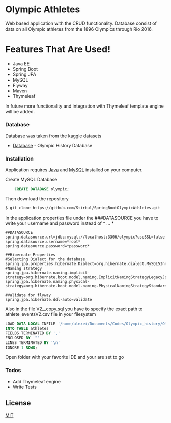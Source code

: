 # Olympic Athletes


Web based application with the CRUD functionality. Database consist of data on all Olympic athletes from the 1896 Olympics through Rio 2016. 


# Features That Are Used!

  - Java EE
  - Spring Boot
  - Spring JPA
  - MySQL
  - Flyway
  - Maven
  - Thymeleaf

In future more functionality and integration with Thymeleaf template engine will be added.



### Database

Database was taken from the kaggle datasets

* [Database] - Olympic History Database


### Installation

Application requires [Java](https://java.com/en/download/help/download_options.xml) and [MySQL](https://dev.mysql.com/downloads/mysql/) installed on your computer.

Create MySQL Database
```SQL
    CREATE DATABASE olympic;
```

Then download the repository

```sh
$ git clone https://github.com/Stirbul/SpringBootOlympicAthletes.git
```
In the application.properties file under the ###DATASOURCE you have to write your username and password instead of * ... *
```properties
##DATASOURCE
spring.datasource.url=jdbc:mysql://localhost:3306/olympic?useSSL=false
spring.datasource.username=*root*
spring.datasource.password=*password*

##Hibernate Properties
#Selecting Dialect for the database
spring.jpa.properties.hibernate.Dialect=org.hibernate.dialect.MySQL5InnoDBDialect
#Naming strategy
spring.jpa.hibernate.naming.implicit-strategy=org.hibernate.boot.model.naming.ImplicitNamingStrategyLegacyJpaImpl
spring.jpa.hibernate.naming.physical-strategy=org.hibernate.boot.model.naming.PhysicalNamingStrategyStandardImpl

#Validate for flyway
spring.jpa.hibernate.ddl-auto=validate
```
Also in the file V2__copy.sql you have to specify the exact path to athlete_eventsV2.csv file in your filesystem
```SQL
LOAD DATA LOCAL INFILE '/home/alexei/Documents/Codes/Olympic_history/Olympic\ history/athlete_eventsV2.csv'
INTO TABLE athletes
FIELDS TERMINATED BY ','
ENCLOSED BY '"'
LINES TERMINATED BY '\n'
IGNORE 1 ROWS;
```
Open folder with your favorite IDE and your are set to go


### Todos

 - Add Thymeleaf engine
 - Write Tests

License
----

[MIT](https://github.com/Stirbul/SpringBootOlympicAthletes/blob/master/LICENSE)


[//]: # 
   [Database]: <https://www.kaggle.com/heesoo37/120-years-of-olympic-history-athletes-and-results>
